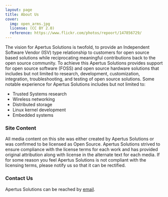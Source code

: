 ```yaml
---
layout: page
title: About Us
cover:
  img: open_arms.jpg
  license: (CC BY 2.0)
  reference: https://www.flickr.com/photos/repoort/147856729/
---
```


The vision for Apertus Solutions is twofold, to provide an Independent Software Vendor (ISV) type relationship to customers for open source based solutions while reciprocating meaningful contributions back to the open source community. To achieve this Apertus Solutions provides support for open source software (FOSS) and open source hardware solutions that includes but not limited to research, development, customization, integration, troubleshooting, and testing of open source solutions. Some notable experience for Apertus Solutions includes but not limited to:

 - Trusted Systems research
 - Wireless networking
 - Distributed storage
 - Linux kernel development
 - Embedded systems

### Site Content
All media content on this site was either created by Apertus Solutions or was confirmed to be licensed as Open Source. Apertus Solutions strived to ensure compliance with the license terms for each work and has provided original attribution along with license in the alternate text for each media. If for some reason you feel Apertus Solutions is not compliant with the licensing terms, please notify us so that it can be rectified.

### Contact Us
Apertus Solutions can be reached by [email](mailto:info@apertussolutions.com).
